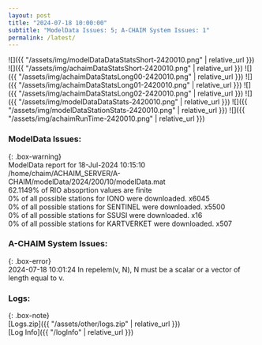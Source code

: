 ```yaml
---
layout: post
title: "2024-07-18 10:00:00"
subtitle: "ModelData Issues: 5; A-CHAIM System Issues: 1"
permalink: /latest/
---
```


![]({{ "/assets/img/modelDataDataStatsShort-2420010.png" | relative_url }})
![]({{ "/assets/img/achaimDataStatsShort-2420010.png" | relative_url }})
![]({{ "/assets/img/achaimDataStatsLong00-2420010.png" | relative_url }})
![]({{ "/assets/img/achaimDataStatsLong01-2420010.png" | relative_url }})
![]({{ "/assets/img/achaimDataStatsLong02-2420010.png" | relative_url }})
![]({{ "/assets/img/modelDataDataStats-2420010.png" | relative_url }})
![]({{ "/assets/img/modelDataStationStats-2420010.png" | relative_url }})
![]({{ "/assets/img/achaimRunTime-2420010.png" | relative_url }})


### ModelData Issues:  
  
{: .box-warning}  
 ModelData report for 18-Jul-2024 10:15:10   
 /home/chaim/ACHAIM_SERVER/A-CHAIM/modelData/2024/200/10/modelData.mat   
 62.1149% of RIO absoprtion values are finite   
 0% of all possible stations for IONO were downloaded. x6045   
 0% of all possible stations for SENTINEL were downloaded. x5500   
 0% of all possible stations for SSUSI were downloaded. x16   
 0% of all possible stations for KARTVERKET were downloaded. x507   
  
### A-CHAIM System Issues:  
  
{: .box-error}  
2024-07-18 10:01:24 In repelem(v, N), N must be a scalar or a vector of length equal to v.  

### Logs:  
  
{: .box-note}  
[Logs.zip]({{ "/assets/other/logs.zip" | relative_url }})  
[Log Info]({{ "/logInfo" | relative_url }})  
